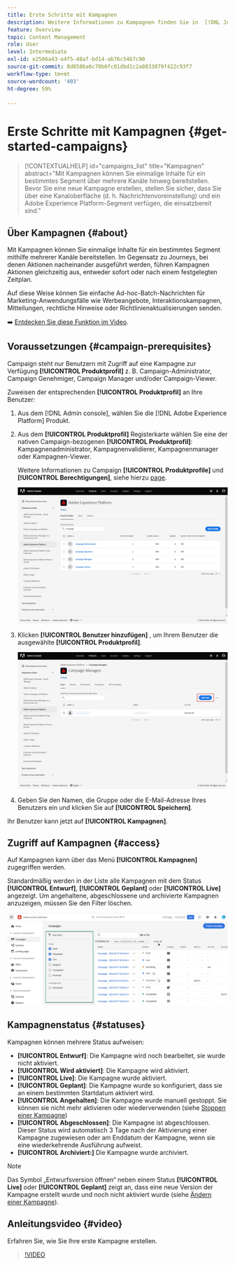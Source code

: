 ```yaml
---
title: Erste Schritte mit Kampagnen
description: Weitere Informationen zu Kampagnen finden Sie in  [!DNL Journey Optimizer]
feature: Overview
topic: Content Management
role: User
level: Intermediate
exl-id: e2506a43-e4f5-48af-bd14-ab76c54b7c90
source-git-commit: 8d8586a6c70b6fc01dbd1c2a8833079f422c93f7
workflow-type: tm+mt
source-wordcount: '403'
ht-degree: 59%

---
```


# Erste Schritte mit Kampagnen {#get-started-campaigns}

>[!CONTEXTUALHELP]
>id="campaigns_list"
>title="Kampagnen"
>abstract="Mit Kampagnen können Sie einmalige Inhalte für ein bestimmtes Segment über mehrere Kanäle hinweg bereitstellen. Bevor Sie eine neue Kampagne erstellen, stellen Sie sicher, dass Sie über eine Kanaloberfläche (d. h. Nachrichtenvoreinstellung) und ein Adobe Experience Platform-Segment verfügen, die einsatzbereit sind."

## Über Kampagnen {#about}

Mit Kampagnen können Sie einmalige Inhalte für ein bestimmtes Segment mithilfe mehrerer Kanäle bereitstellen. Im Gegensatz zu Journeys, bei denen Aktionen nacheinander ausgeführt werden, führen Kampagnen Aktionen gleichzeitig aus, entweder sofort oder nach einem festgelegten Zeitplan.

Auf diese Weise können Sie einfache Ad-hoc-Batch-Nachrichten für Marketing-Anwendungsfälle wie Werbeangebote, Interaktionskampagnen, Mitteilungen, rechtliche Hinweise oder Richtlinienaktualisierungen senden.

➡️ [Entdecken Sie diese Funktion im Video](#video).

<!--You can create two types of campaigns:

* **Scheduled campaigns** allow for simple ad-hoc batch communications for marketing use cases like promotional offers, engagement campaigns, announcements, legal notices, or policy updates.
* **API Triggered Campaigns** allow for simple transactional/operational messages with REST APIs (password reset, card abandonment, etc.), where the need may involve personalization using profile attributes and contextual data from payload.-->

## Voraussetzungen {#campaign-prerequisites}

Campaign steht nur Benutzern mit Zugriff auf eine Kampagne zur Verfügung **[!UICONTROL Produktprofil]** z. B. Campaign-Administrator, Campaign Genehmiger, Campaign Manager und/oder Campaign-Viewer.

Zuweisen der entsprechenden **[!UICONTROL Produktprofil]** an Ihre Benutzer:

1. Aus dem [!DNL Admin console], wählen Sie die [!DNL Adobe Experience Platform] Produkt.

1. Aus dem **[!UICONTROL Produktprofil]** Registerkarte wählen Sie eine der nativen Campaign-bezogenen **[!UICONTROL Produktprofil]**: Kampagnenadministrator, Kampagnenvalidierer, Kampagnenmanager oder Kampagnen-Viewer.

   Weitere Informationen zu Campaign **[!UICONTROL Produktprofile]** und **[!UICONTROL Berechtigungen]**, siehe hierzu [page](../administration/ootb-product-profiles.md).

   ![](assets/do-not-localize/admin_1.png)

1. Klicken **[!UICONTROL Benutzer hinzufügen]** , um Ihrem Benutzer die ausgewählte **[!UICONTROL Produktprofil]**.

   ![](assets/do-not-localize/admin_2.png)

1. Geben Sie den Namen, die Gruppe oder die E-Mail-Adresse Ihres Benutzers ein und klicken Sie auf **[!UICONTROL Speichern]**.

Ihr Benutzer kann jetzt auf **[!UICONTROL Kampagnen]**.

## Zugriff auf Kampagnen {#access}

Auf Kampagnen kann über das Menü **[!UICONTROL Kampagnen]** zugegriffen werden.

Standardmäßig werden in der Liste alle Kampagnen mit dem Status **[!UICONTROL Entwurf]**, **[!UICONTROL Geplant]** oder **[!UICONTROL Live]** angezeigt. Um angehaltene, abgeschlossene und archivierte Kampagnen anzuzeigen, müssen Sie den Filter löschen.

![](assets/create-campaign-list.png)

## Kampagnenstatus {#statuses}

Kampagnen können mehrere Status aufweisen:

* **[!UICONTROL Entwurf]**: Die Kampagne wird noch bearbeitet, sie wurde nicht aktiviert.
* **[!UICONTROL Wird aktiviert]**: Die Kampagne wird aktiviert.
* **[!UICONTROL Live]**: Die Kampagne wurde aktiviert.
* **[!UICONTROL Geplant]**: Die Kampagne wurde so konfiguriert, dass sie an einem bestimmten Startdatum aktiviert wird.
* **[!UICONTROL Angehalten]**: Die Kampagne wurde manuell gestoppt. Sie können sie nicht mehr aktivieren oder wiederverwenden (siehe [Stoppen einer Kampagne](modify-stop-campaign.md#stop))
* **[!UICONTROL Abgeschlossen]**: Die Kampagne ist abgeschlossen. Dieser Status wird automatisch 3 Tage nach der Aktivierung einer Kampagne zugewiesen oder am Enddatum der Kampagne, wenn sie eine wiederkehrende Ausführung aufweist.
* **[!UICONTROL Archiviert:]** Die Kampagne wurde archiviert.

>[!NOTE]
>
>Das Symbol „Entwurfsversion öffnen“ neben einem Status **[!UICONTROL Live]** oder **[!UICONTROL Geplant]** zeigt an, dass eine neue Version der Kampagne erstellt wurde und noch nicht aktiviert wurde (siehe [Ändern einer Kampagne](modify-stop-campaign.md#modify)).

## Anleitungsvideo {#video}

Erfahren Sie, wie Sie Ihre erste Kampagne erstellen.

>[!VIDEO](https://video.tv.adobe.com/v/346680?quality=12)
